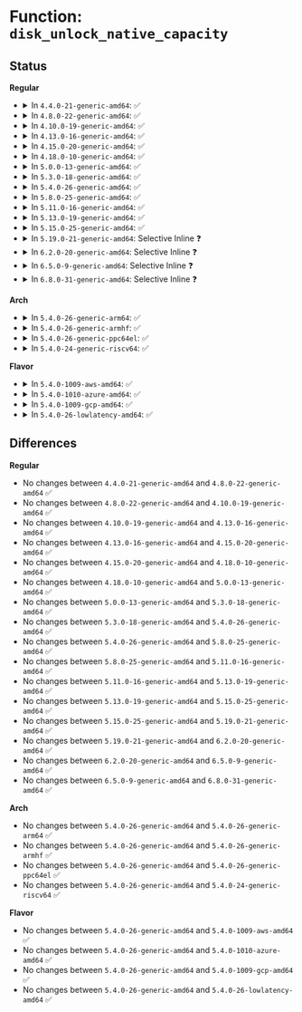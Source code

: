 # Function: <code>disk_unlock_native_capacity</code>

## Status
<b>Regular</b>
<ul>
<li>
<details>
<summary>In <code>4.4.0-21-generic-amd64</code>: ✅</summary>

```c
bool disk_unlock_native_capacity(struct gendisk * disk)
```

```json
{
  "name": "disk_unlock_native_capacity",
  "collision_type": "Unique Static",
  "inline_type": "No",
  "funcs": [
    {
      "addr": 18446744071582830464,
      "name": "disk_unlock_native_capacity",
      "external": false,
      "loc": "block/partition-generic.c:385",
      "file": "block/partition-generic.c",
      "inline": "seen, unknown",
      "caller_inline": [],
      "caller_func": [
        "block/partition-generic.c:rescan_partitions",
        "block/partition-generic.c:rescan_partitions",
        "block/partition-generic.c:rescan_partitions",
        "block/partition-generic.c:rescan_partitions"
      ]
    }
  ],
  "symbols": [
    {
      "addr": 18446744071582830464,
      "name": "disk_unlock_native_capacity",
      "section": ".text",
      "bind": "STB_LOCAL",
      "size": 98
    }
  ]
}
```
</details>
</li>
<li>
<details>
<summary>In <code>4.8.0-22-generic-amd64</code>: ✅</summary>

```c
bool disk_unlock_native_capacity(struct gendisk * disk)
```

```json
{
  "name": "disk_unlock_native_capacity",
  "collision_type": "Unique Static",
  "inline_type": "No",
  "funcs": [
    {
      "addr": 18446744071583110000,
      "name": "disk_unlock_native_capacity",
      "external": false,
      "loc": "block/partition-generic.c:397",
      "file": "block/partition-generic.c",
      "inline": "seen, unknown",
      "caller_inline": [],
      "caller_func": [
        "block/partition-generic.c:rescan_partitions",
        "block/partition-generic.c:rescan_partitions",
        "block/partition-generic.c:rescan_partitions",
        "block/partition-generic.c:rescan_partitions"
      ]
    }
  ],
  "symbols": [
    {
      "addr": 18446744071583110000,
      "name": "disk_unlock_native_capacity",
      "section": ".text",
      "bind": "STB_LOCAL",
      "size": 98
    }
  ]
}
```
</details>
</li>
<li>
<details>
<summary>In <code>4.10.0-19-generic-amd64</code>: ✅</summary>

```c
bool disk_unlock_native_capacity(struct gendisk * disk)
```

```json
{
  "name": "disk_unlock_native_capacity",
  "collision_type": "Unique Static",
  "inline_type": "No",
  "funcs": [
    {
      "addr": 18446744071583221520,
      "name": "disk_unlock_native_capacity",
      "external": false,
      "loc": "block/partition-generic.c:397",
      "file": "block/partition-generic.c",
      "inline": "seen, unknown",
      "caller_inline": [],
      "caller_func": [
        "block/partition-generic.c:rescan_partitions",
        "block/partition-generic.c:rescan_partitions",
        "block/partition-generic.c:rescan_partitions",
        "block/partition-generic.c:rescan_partitions"
      ]
    }
  ],
  "symbols": [
    {
      "addr": 18446744071583221520,
      "name": "disk_unlock_native_capacity",
      "section": ".text",
      "bind": "STB_LOCAL",
      "size": 98
    }
  ]
}
```
</details>
</li>
<li>
<details>
<summary>In <code>4.13.0-16-generic-amd64</code>: ✅</summary>

```c
bool disk_unlock_native_capacity(struct gendisk * disk)
```

```json
{
  "name": "disk_unlock_native_capacity",
  "collision_type": "Unique Static",
  "inline_type": "No",
  "funcs": [
    {
      "addr": 18446744071583275616,
      "name": "disk_unlock_native_capacity",
      "external": false,
      "loc": "block/partition-generic.c:398",
      "file": "block/partition-generic.c",
      "inline": "seen, unknown",
      "caller_inline": [],
      "caller_func": [
        "block/partition-generic.c:rescan_partitions",
        "block/partition-generic.c:rescan_partitions",
        "block/partition-generic.c:rescan_partitions",
        "block/partition-generic.c:rescan_partitions"
      ]
    }
  ],
  "symbols": [
    {
      "addr": 18446744071583275616,
      "name": "disk_unlock_native_capacity",
      "section": ".text",
      "bind": "STB_LOCAL",
      "size": 98
    }
  ]
}
```
</details>
</li>
<li>
<details>
<summary>In <code>4.15.0-20-generic-amd64</code>: ✅</summary>

```c
bool disk_unlock_native_capacity(struct gendisk * disk)
```

```json
{
  "name": "disk_unlock_native_capacity",
  "collision_type": "Unique Static",
  "inline_type": "No",
  "funcs": [
    {
      "addr": 18446744071583455840,
      "name": "disk_unlock_native_capacity",
      "external": false,
      "loc": "block/partition-generic.c:410",
      "file": "block/partition-generic.c",
      "inline": "seen, unknown",
      "caller_inline": [],
      "caller_func": [
        "block/partition-generic.c:rescan_partitions",
        "block/partition-generic.c:rescan_partitions",
        "block/partition-generic.c:rescan_partitions",
        "block/partition-generic.c:rescan_partitions"
      ]
    }
  ],
  "symbols": [
    {
      "addr": 18446744071583455840,
      "name": "disk_unlock_native_capacity",
      "section": ".text",
      "bind": "STB_LOCAL",
      "size": 103
    }
  ]
}
```
</details>
</li>
<li>
<details>
<summary>In <code>4.18.0-10-generic-amd64</code>: ✅</summary>

```c
bool disk_unlock_native_capacity(struct gendisk * disk)
```

```json
{
  "name": "disk_unlock_native_capacity",
  "collision_type": "Unique Static",
  "inline_type": "No",
  "funcs": [
    {
      "addr": 18446744071583670076,
      "name": "disk_unlock_native_capacity",
      "external": false,
      "loc": "block/partition-generic.c:416",
      "file": "block/partition-generic.c",
      "inline": "seen, unknown",
      "caller_inline": [],
      "caller_func": [
        "block/partition-generic.c:rescan_partitions",
        "block/partition-generic.c:rescan_partitions",
        "block/partition-generic.c:rescan_partitions",
        "block/partition-generic.c:rescan_partitions"
      ]
    }
  ],
  "symbols": [
    {
      "addr": 18446744071583670076,
      "name": "disk_unlock_native_capacity",
      "section": ".text",
      "bind": "STB_LOCAL",
      "size": 97
    }
  ]
}
```
</details>
</li>
<li>
<details>
<summary>In <code>5.0.0-13-generic-amd64</code>: ✅</summary>

```c
bool disk_unlock_native_capacity(struct gendisk * disk)
```

```json
{
  "name": "disk_unlock_native_capacity",
  "collision_type": "Unique Static",
  "inline_type": "No",
  "funcs": [
    {
      "addr": 18446744071583777356,
      "name": "disk_unlock_native_capacity",
      "external": false,
      "loc": "block/partition-generic.c:419",
      "file": "block/partition-generic.c",
      "inline": "seen, unknown",
      "caller_inline": [],
      "caller_func": [
        "block/partition-generic.c:rescan_partitions",
        "block/partition-generic.c:rescan_partitions",
        "block/partition-generic.c:rescan_partitions",
        "block/partition-generic.c:rescan_partitions"
      ]
    }
  ],
  "symbols": [
    {
      "addr": 18446744071583777356,
      "name": "disk_unlock_native_capacity",
      "section": ".text",
      "bind": "STB_LOCAL",
      "size": 97
    }
  ]
}
```
</details>
</li>
<li>
<details>
<summary>In <code>5.3.0-18-generic-amd64</code>: ✅</summary>

```c
bool disk_unlock_native_capacity(struct gendisk * disk)
```

```json
{
  "name": "disk_unlock_native_capacity",
  "collision_type": "Unique Static",
  "inline_type": "No",
  "funcs": [
    {
      "addr": 18446744071583967022,
      "name": "disk_unlock_native_capacity",
      "external": false,
      "loc": "block/partition-generic.c:426",
      "file": "block/partition-generic.c",
      "inline": "seen, unknown",
      "caller_inline": [],
      "caller_func": [
        "block/partition-generic.c:rescan_partitions",
        "block/partition-generic.c:rescan_partitions",
        "block/partition-generic.c:rescan_partitions",
        "block/partition-generic.c:rescan_partitions"
      ]
    }
  ],
  "symbols": [
    {
      "addr": 18446744071583967022,
      "name": "disk_unlock_native_capacity",
      "section": ".text",
      "bind": "STB_LOCAL",
      "size": 97
    }
  ]
}
```
</details>
</li>
<li>
<details>
<summary>In <code>5.4.0-26-generic-amd64</code>: ✅</summary>

```c
bool disk_unlock_native_capacity(struct gendisk * disk)
```

```json
{
  "name": "disk_unlock_native_capacity",
  "collision_type": "Unique Static",
  "inline_type": "No",
  "funcs": [
    {
      "addr": 18446744071584070382,
      "name": "disk_unlock_native_capacity",
      "external": false,
      "loc": "block/partition-generic.c:426",
      "file": "block/partition-generic.c",
      "inline": "seen, unknown",
      "caller_inline": [],
      "caller_func": [
        "block/partition-generic.c:rescan_partitions",
        "block/partition-generic.c:rescan_partitions",
        "block/partition-generic.c:rescan_partitions",
        "block/partition-generic.c:rescan_partitions"
      ]
    }
  ],
  "symbols": [
    {
      "addr": 18446744071584070382,
      "name": "disk_unlock_native_capacity",
      "section": ".text",
      "bind": "STB_LOCAL",
      "size": 97
    }
  ]
}
```
</details>
</li>
<li>
<details>
<summary>In <code>5.8.0-25-generic-amd64</code>: ✅</summary>

```c
bool disk_unlock_native_capacity(struct gendisk * disk)
```

```json
{
  "name": "disk_unlock_native_capacity",
  "collision_type": "Unique Static",
  "inline_type": "No",
  "funcs": [
    {
      "addr": 18446744071584472665,
      "name": "disk_unlock_native_capacity",
      "external": false,
      "loc": "block/partitions/core.c:600",
      "file": "block/partitions/core.c",
      "inline": "seen, unknown",
      "caller_inline": [],
      "caller_func": [
        "block/partitions/core.c:blk_add_partitions",
        "block/partitions/core.c:blk_add_partitions"
      ]
    }
  ],
  "symbols": [
    {
      "addr": 18446744071584472665,
      "name": "disk_unlock_native_capacity",
      "section": ".text",
      "bind": "STB_LOCAL",
      "size": 97
    }
  ]
}
```
</details>
</li>
<li>
<details>
<summary>In <code>5.11.0-16-generic-amd64</code>: ✅</summary>

```c
bool disk_unlock_native_capacity(struct gendisk * disk)
```

```json
{
  "name": "disk_unlock_native_capacity",
  "collision_type": "Unique Static",
  "inline_type": "No",
  "funcs": [
    {
      "addr": 18446744071591373110,
      "name": "disk_unlock_native_capacity",
      "external": false,
      "loc": "block/partitions/core.c:526",
      "file": "block/partitions/core.c",
      "inline": "seen, unknown",
      "caller_inline": [],
      "caller_func": [
        "block/partitions/core.c:blk_add_partitions",
        "block/partitions/core.c:blk_add_partitions"
      ]
    }
  ],
  "symbols": [
    {
      "addr": 18446744071591373110,
      "name": "disk_unlock_native_capacity",
      "section": ".text",
      "bind": "STB_LOCAL",
      "size": 88
    }
  ]
}
```
</details>
</li>
<li>
<details>
<summary>In <code>5.13.0-19-generic-amd64</code>: ✅</summary>

```c
bool disk_unlock_native_capacity(struct gendisk * disk)
```

```json
{
  "name": "disk_unlock_native_capacity",
  "collision_type": "Unique Static",
  "inline_type": "No",
  "funcs": [
    {
      "addr": 18446744071591315724,
      "name": "disk_unlock_native_capacity",
      "external": false,
      "loc": "block/partitions/core.c:520",
      "file": "block/partitions/core.c",
      "inline": "seen, unknown",
      "caller_inline": [],
      "caller_func": [
        "block/partitions/core.c:blk_add_partitions",
        "block/partitions/core.c:blk_add_partitions",
        "block/partitions/core.c:blk_add_partitions",
        "block/partitions/core.c:blk_add_partitions"
      ]
    }
  ],
  "symbols": [
    {
      "addr": 18446744071591315724,
      "name": "disk_unlock_native_capacity",
      "section": ".text",
      "bind": "STB_LOCAL",
      "size": 88
    }
  ]
}
```
</details>
</li>
<li>
<details>
<summary>In <code>5.15.0-25-generic-amd64</code>: ✅</summary>

```c
bool disk_unlock_native_capacity(struct gendisk * disk)
```

```json
{
  "name": "disk_unlock_native_capacity",
  "collision_type": "Unique Static",
  "inline_type": "No",
  "funcs": [
    {
      "addr": 18446744071592315748,
      "name": "disk_unlock_native_capacity",
      "external": false,
      "loc": "block/partitions/core.c:527",
      "file": "block/partitions/core.c",
      "inline": "seen, unknown",
      "caller_inline": [],
      "caller_func": []
    }
  ],
  "symbols": [
    {
      "addr": 18446744071592315748,
      "name": "disk_unlock_native_capacity",
      "section": ".text",
      "bind": "STB_LOCAL",
      "size": 88
    }
  ]
}
```
</details>
</li>
<li>
<details>
<summary>In <code>5.19.0-21-generic-amd64</code>: Selective Inline ❓</summary>

```c
bool disk_unlock_native_capacity(struct gendisk * disk)
```

```json
{
  "name": "disk_unlock_native_capacity",
  "collision_type": "Unique Static",
  "inline_type": "Selective",
  "funcs": [
    {
      "addr": 18446744071594100260,
      "name": "disk_unlock_native_capacity",
      "external": false,
      "loc": "block/partitions/core.c:518",
      "file": "block/partitions/core.c",
      "inline": "not declared, inlined",
      "caller_inline": [],
      "caller_func": []
    }
  ],
  "symbols": [
    {
      "addr": 18446744071594100260,
      "name": "disk_unlock_native_capacity",
      "section": ".text",
      "bind": "STB_LOCAL",
      "size": 88
    }
  ]
}
```
</details>
</li>
<li>
<details>
<summary>In <code>6.2.0-20-generic-amd64</code>: Selective Inline ❓</summary>

```c
bool disk_unlock_native_capacity(struct gendisk * disk)
```

```json
{
  "name": "disk_unlock_native_capacity",
  "collision_type": "Unique Static",
  "inline_type": "Selective",
  "funcs": [
    {
      "addr": 18446744071586530560,
      "name": "disk_unlock_native_capacity",
      "external": false,
      "loc": "block/partitions/core.c:517",
      "file": "block/partitions/core.c",
      "inline": "not declared, inlined",
      "caller_inline": [],
      "caller_func": []
    }
  ],
  "symbols": [
    {
      "addr": 18446744071586530560,
      "name": "disk_unlock_native_capacity",
      "section": ".text",
      "bind": "STB_LOCAL",
      "size": 107
    }
  ]
}
```
</details>
</li>
<li>
<details>
<summary>In <code>6.5.0-9-generic-amd64</code>: Selective Inline ❓</summary>

```c
bool disk_unlock_native_capacity(struct gendisk * disk)
```

```json
{
  "name": "disk_unlock_native_capacity",
  "collision_type": "Unique Static",
  "inline_type": "Selective",
  "funcs": [
    {
      "addr": 18446744071586776608,
      "name": "disk_unlock_native_capacity",
      "external": false,
      "loc": "block/partitions/core.c:525",
      "file": "block/partitions/core.c",
      "inline": "not declared, inlined",
      "caller_inline": [],
      "caller_func": [
        "block/partitions/core.c:bdev_disk_changed",
        "block/partitions/core.c:bdev_disk_changed",
        "block/partitions/core.c:bdev_disk_changed",
        "block/partitions/core.c:bdev_disk_changed"
      ]
    }
  ],
  "symbols": [
    {
      "addr": 18446744071586776608,
      "name": "disk_unlock_native_capacity",
      "section": ".text",
      "bind": "STB_LOCAL",
      "size": 107
    }
  ]
}
```
</details>
</li>
<li>
<details>
<summary>In <code>6.8.0-31-generic-amd64</code>: Selective Inline ❓</summary>

```c
bool disk_unlock_native_capacity(struct gendisk * disk)
```

```json
{
  "name": "disk_unlock_native_capacity",
  "collision_type": "Unique Static",
  "inline_type": "Selective",
  "funcs": [
    {
      "addr": 18446744071587053248,
      "name": "disk_unlock_native_capacity",
      "external": false,
      "loc": "block/partitions/core.c:519",
      "file": "block/partitions/core.c",
      "inline": "not declared, inlined",
      "caller_inline": [],
      "caller_func": [
        "block/partitions/core.c:blk_add_partitions",
        "block/partitions/core.c:blk_add_partitions",
        "block/partitions/core.c:blk_add_partitions",
        "block/partitions/core.c:blk_add_partitions"
      ]
    }
  ],
  "symbols": [
    {
      "addr": 18446744071587053248,
      "name": "disk_unlock_native_capacity",
      "section": ".text",
      "bind": "STB_LOCAL",
      "size": 107
    }
  ]
}
```
</details>
</li>
</ul>
<b>Arch</b>
<ul>
<li>
<details>
<summary>In <code>5.4.0-26-generic-arm64</code>: ✅</summary>

```c
bool disk_unlock_native_capacity(struct gendisk * disk)
```

```json
{
  "name": "disk_unlock_native_capacity",
  "collision_type": "Unique Static",
  "inline_type": "No",
  "funcs": [
    {
      "addr": 18446603336495913976,
      "name": "disk_unlock_native_capacity",
      "external": false,
      "loc": "block/partition-generic.c:426",
      "file": "block/partition-generic.c",
      "inline": "seen, unknown",
      "caller_inline": [],
      "caller_func": [
        "block/partition-generic.c:rescan_partitions",
        "block/partition-generic.c:rescan_partitions",
        "block/partition-generic.c:rescan_partitions",
        "block/partition-generic.c:rescan_partitions"
      ]
    }
  ],
  "symbols": [
    {
      "addr": 18446603336495913976,
      "name": "disk_unlock_native_capacity",
      "section": ".text",
      "bind": "STB_LOCAL",
      "size": 116
    }
  ]
}
```
</details>
</li>
<li>
<details>
<summary>In <code>5.4.0-26-generic-armhf</code>: ✅</summary>

```c
bool disk_unlock_native_capacity(struct gendisk * disk)
```

```json
{
  "name": "disk_unlock_native_capacity",
  "collision_type": "Unique Static",
  "inline_type": "No",
  "funcs": [
    {
      "addr": 3229256492,
      "name": "disk_unlock_native_capacity",
      "external": false,
      "loc": "block/partition-generic.c:426",
      "file": "block/partition-generic.c",
      "inline": "seen, unknown",
      "caller_inline": [],
      "caller_func": [
        "block/partition-generic.c:rescan_partitions",
        "block/partition-generic.c:rescan_partitions",
        "block/partition-generic.c:rescan_partitions",
        "block/partition-generic.c:rescan_partitions"
      ]
    }
  ],
  "symbols": [
    {
      "addr": 3229256492,
      "name": "disk_unlock_native_capacity",
      "section": ".text",
      "bind": "STB_LOCAL",
      "size": 116
    }
  ]
}
```
</details>
</li>
<li>
<details>
<summary>In <code>5.4.0-26-generic-ppc64el</code>: ✅</summary>

```c
bool disk_unlock_native_capacity(struct gendisk * disk)
```

```json
{
  "name": "disk_unlock_native_capacity",
  "collision_type": "Unique Static",
  "inline_type": "No",
  "funcs": [
    {
      "addr": 13835058055290123840,
      "name": "disk_unlock_native_capacity",
      "external": false,
      "loc": "block/partition-generic.c:426",
      "file": "block/partition-generic.c",
      "inline": "seen, unknown",
      "caller_inline": [],
      "caller_func": [
        "block/partition-generic.c:rescan_partitions",
        "block/partition-generic.c:rescan_partitions",
        "block/partition-generic.c:rescan_partitions",
        "block/partition-generic.c:rescan_partitions"
      ]
    }
  ],
  "symbols": [
    {
      "addr": 13835058055290123840,
      "name": "disk_unlock_native_capacity",
      "section": ".text",
      "bind": "STB_LOCAL",
      "size": 172
    }
  ]
}
```
</details>
</li>
<li>
<details>
<summary>In <code>5.4.0-24-generic-riscv64</code>: ✅</summary>

```c
bool disk_unlock_native_capacity(struct gendisk * disk)
```

```json
{
  "name": "disk_unlock_native_capacity",
  "collision_type": "Unique Static",
  "inline_type": "No",
  "funcs": [
    {
      "addr": 18446743936275027518,
      "name": "disk_unlock_native_capacity",
      "external": false,
      "loc": "block/partition-generic.c:426",
      "file": "block/partition-generic.c",
      "inline": "seen, unknown",
      "caller_inline": [],
      "caller_func": [
        "block/partition-generic.c:rescan_partitions",
        "block/partition-generic.c:rescan_partitions",
        "block/partition-generic.c:rescan_partitions",
        "block/partition-generic.c:rescan_partitions"
      ]
    }
  ],
  "symbols": [
    {
      "addr": 18446743936275027518,
      "name": "disk_unlock_native_capacity",
      "section": ".text",
      "bind": "STB_LOCAL",
      "size": 114
    }
  ]
}
```
</details>
</li>
</ul>
<b>Flavor</b>
<ul>
<li>
<details>
<summary>In <code>5.4.0-1009-aws-amd64</code>: ✅</summary>

```c
bool disk_unlock_native_capacity(struct gendisk * disk)
```

```json
{
  "name": "disk_unlock_native_capacity",
  "collision_type": "Unique Static",
  "inline_type": "No",
  "funcs": [
    {
      "addr": 18446744071584039118,
      "name": "disk_unlock_native_capacity",
      "external": false,
      "loc": "block/partition-generic.c:426",
      "file": "block/partition-generic.c",
      "inline": "seen, unknown",
      "caller_inline": [],
      "caller_func": [
        "block/partition-generic.c:rescan_partitions",
        "block/partition-generic.c:rescan_partitions",
        "block/partition-generic.c:rescan_partitions",
        "block/partition-generic.c:rescan_partitions"
      ]
    }
  ],
  "symbols": [
    {
      "addr": 18446744071584039118,
      "name": "disk_unlock_native_capacity",
      "section": ".text",
      "bind": "STB_LOCAL",
      "size": 97
    }
  ]
}
```
</details>
</li>
<li>
<details>
<summary>In <code>5.4.0-1010-azure-amd64</code>: ✅</summary>

```c
bool disk_unlock_native_capacity(struct gendisk * disk)
```

```json
{
  "name": "disk_unlock_native_capacity",
  "collision_type": "Unique Static",
  "inline_type": "No",
  "funcs": [
    {
      "addr": 18446744071583974878,
      "name": "disk_unlock_native_capacity",
      "external": false,
      "loc": "block/partition-generic.c:426",
      "file": "block/partition-generic.c",
      "inline": "seen, unknown",
      "caller_inline": [],
      "caller_func": [
        "block/partition-generic.c:rescan_partitions",
        "block/partition-generic.c:rescan_partitions",
        "block/partition-generic.c:rescan_partitions",
        "block/partition-generic.c:rescan_partitions"
      ]
    }
  ],
  "symbols": [
    {
      "addr": 18446744071583974878,
      "name": "disk_unlock_native_capacity",
      "section": ".text",
      "bind": "STB_LOCAL",
      "size": 97
    }
  ]
}
```
</details>
</li>
<li>
<details>
<summary>In <code>5.4.0-1009-gcp-amd64</code>: ✅</summary>

```c
bool disk_unlock_native_capacity(struct gendisk * disk)
```

```json
{
  "name": "disk_unlock_native_capacity",
  "collision_type": "Unique Static",
  "inline_type": "No",
  "funcs": [
    {
      "addr": 18446744071584022878,
      "name": "disk_unlock_native_capacity",
      "external": false,
      "loc": "block/partition-generic.c:426",
      "file": "block/partition-generic.c",
      "inline": "seen, unknown",
      "caller_inline": [],
      "caller_func": [
        "block/partition-generic.c:rescan_partitions",
        "block/partition-generic.c:rescan_partitions",
        "block/partition-generic.c:rescan_partitions",
        "block/partition-generic.c:rescan_partitions"
      ]
    }
  ],
  "symbols": [
    {
      "addr": 18446744071584022878,
      "name": "disk_unlock_native_capacity",
      "section": ".text",
      "bind": "STB_LOCAL",
      "size": 97
    }
  ]
}
```
</details>
</li>
<li>
<details>
<summary>In <code>5.4.0-26-lowlatency-amd64</code>: ✅</summary>

```c
bool disk_unlock_native_capacity(struct gendisk * disk)
```

```json
{
  "name": "disk_unlock_native_capacity",
  "collision_type": "Unique Static",
  "inline_type": "No",
  "funcs": [
    {
      "addr": 18446744071584125422,
      "name": "disk_unlock_native_capacity",
      "external": false,
      "loc": "block/partition-generic.c:426",
      "file": "block/partition-generic.c",
      "inline": "seen, unknown",
      "caller_inline": [],
      "caller_func": [
        "block/partition-generic.c:rescan_partitions",
        "block/partition-generic.c:rescan_partitions",
        "block/partition-generic.c:rescan_partitions",
        "block/partition-generic.c:rescan_partitions"
      ]
    }
  ],
  "symbols": [
    {
      "addr": 18446744071584125422,
      "name": "disk_unlock_native_capacity",
      "section": ".text",
      "bind": "STB_LOCAL",
      "size": 97
    }
  ]
}
```
</details>
</li>
</ul>

## Differences
<b>Regular</b>
<ul>
<li>
No changes between <code>4.4.0-21-generic-amd64</code> and <code>4.8.0-22-generic-amd64</code> ✅
</li>
<li>
No changes between <code>4.8.0-22-generic-amd64</code> and <code>4.10.0-19-generic-amd64</code> ✅
</li>
<li>
No changes between <code>4.10.0-19-generic-amd64</code> and <code>4.13.0-16-generic-amd64</code> ✅
</li>
<li>
No changes between <code>4.13.0-16-generic-amd64</code> and <code>4.15.0-20-generic-amd64</code> ✅
</li>
<li>
No changes between <code>4.15.0-20-generic-amd64</code> and <code>4.18.0-10-generic-amd64</code> ✅
</li>
<li>
No changes between <code>4.18.0-10-generic-amd64</code> and <code>5.0.0-13-generic-amd64</code> ✅
</li>
<li>
No changes between <code>5.0.0-13-generic-amd64</code> and <code>5.3.0-18-generic-amd64</code> ✅
</li>
<li>
No changes between <code>5.3.0-18-generic-amd64</code> and <code>5.4.0-26-generic-amd64</code> ✅
</li>
<li>
No changes between <code>5.4.0-26-generic-amd64</code> and <code>5.8.0-25-generic-amd64</code> ✅
</li>
<li>
No changes between <code>5.8.0-25-generic-amd64</code> and <code>5.11.0-16-generic-amd64</code> ✅
</li>
<li>
No changes between <code>5.11.0-16-generic-amd64</code> and <code>5.13.0-19-generic-amd64</code> ✅
</li>
<li>
No changes between <code>5.13.0-19-generic-amd64</code> and <code>5.15.0-25-generic-amd64</code> ✅
</li>
<li>
No changes between <code>5.15.0-25-generic-amd64</code> and <code>5.19.0-21-generic-amd64</code> ✅
</li>
<li>
No changes between <code>5.19.0-21-generic-amd64</code> and <code>6.2.0-20-generic-amd64</code> ✅
</li>
<li>
No changes between <code>6.2.0-20-generic-amd64</code> and <code>6.5.0-9-generic-amd64</code> ✅
</li>
<li>
No changes between <code>6.5.0-9-generic-amd64</code> and <code>6.8.0-31-generic-amd64</code> ✅
</li>
</ul>
<b>Arch</b>
<ul>
<li>
No changes between <code>5.4.0-26-generic-amd64</code> and <code>5.4.0-26-generic-arm64</code> ✅
</li>
<li>
No changes between <code>5.4.0-26-generic-amd64</code> and <code>5.4.0-26-generic-armhf</code> ✅
</li>
<li>
No changes between <code>5.4.0-26-generic-amd64</code> and <code>5.4.0-26-generic-ppc64el</code> ✅
</li>
<li>
No changes between <code>5.4.0-26-generic-amd64</code> and <code>5.4.0-24-generic-riscv64</code> ✅
</li>
</ul>
<b>Flavor</b>
<ul>
<li>
No changes between <code>5.4.0-26-generic-amd64</code> and <code>5.4.0-1009-aws-amd64</code> ✅
</li>
<li>
No changes between <code>5.4.0-26-generic-amd64</code> and <code>5.4.0-1010-azure-amd64</code> ✅
</li>
<li>
No changes between <code>5.4.0-26-generic-amd64</code> and <code>5.4.0-1009-gcp-amd64</code> ✅
</li>
<li>
No changes between <code>5.4.0-26-generic-amd64</code> and <code>5.4.0-26-lowlatency-amd64</code> ✅
</li>
</ul>

